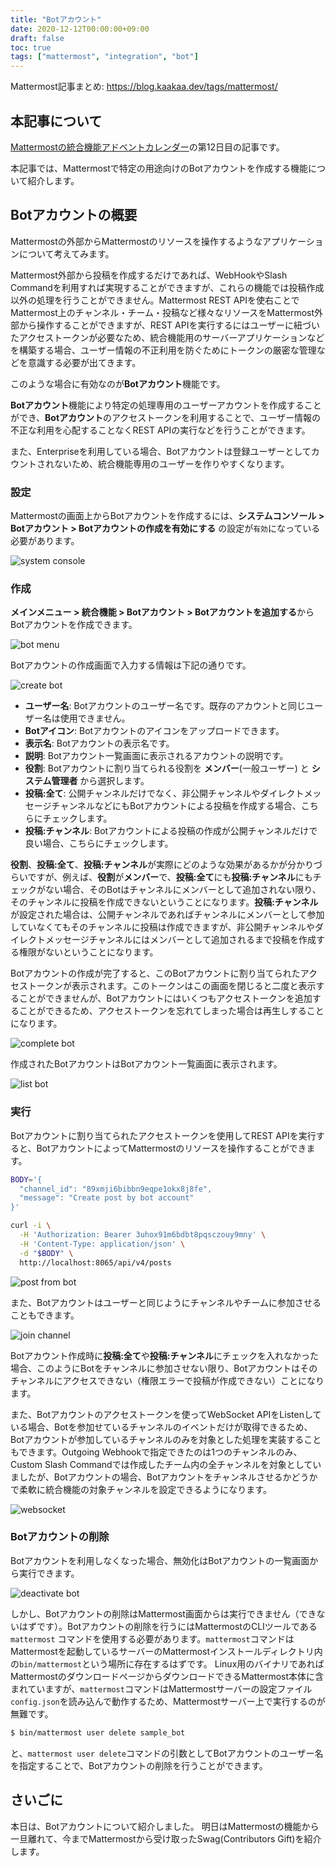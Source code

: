 ```yaml
---
title: "Botアカウント"
date: 2020-12-12T00:00:00+09:00
draft: false
toc: true
tags: ["mattermost", "integration", "bot"]
---
```


Mattermost記事まとめ: https://blog.kaakaa.dev/tags/mattermost/

## 本記事について

[Mattermostの統合機能アドベントカレンダー](https://qiita.com/advent-calendar/2020/mattermost-integrations)の第12日目の記事です。

本記事では、Mattermostで特定の用途向けのBotアカウントを作成する機能について紹介します。


## Botアカウントの概要
Mattermostの外部からMattermostのリソースを操作するようなアプリケーションについて考えてみます。

Mattermost外部から投稿を作成するだけであれば、WebHookやSlash Commandを利用すれば実現することができますが、これらの機能では投稿作成以外の処理を行うことができません。Mattermost REST APIを使右ことでMattermost上のチャンネル・チーム・投稿など様々なリソースをMattermost外部から操作することができますが、REST APIを実行するにはユーザーに紐づいたアクセストークンが必要なため、統合機能用のサーバーアプリケーションなどを構築する場合、ユーザー情報の不正利用を防ぐためにトークンの厳密な管理などを意識する必要が出てきます。

このような場合に有効なのが**Botアカウント**機能です。

**Botアカウント**機能により特定の処理専用のユーザーアカウントを作成することができ、**Botアカウント**のアクセストークンを利用することで、ユーザー情報の不正な利用を心配することなくREST APIの実行などを行うことができます。

また、Enterpriseを利用している場合、Botアカウントは登録ユーザーとしてカウントされないため、統合機能専用のユーザーを作りやすくなります。

### 設定

Mattermostの画面上からBotアカウントを作成するには、**システムコンソール > Botアカウント > Botアカウントの作成を有効にする** の設定が`有効`になっている必要があります。

![system console](https://blog.kaakaa.dev/images/posts/advent-calendar-2020/day12/config-bot.png)

### 作成

**メインメニュー > 統合機能 > Botアカウント > Botアカウントを追加する**からBotアカウントを作成できます。

![bot menu](https://blog.kaakaa.dev/images/posts/advent-calendar-2020/day12/bot-menu.png)

Botアカウントの作成画面で入力する情報は下記の通りです。

![create bot](https://blog.kaakaa.dev/images/posts/advent-calendar-2020/day12/create-bot.png)

* **ユーザー名**: Botアカウントのユーザー名です。既存のアカウントと同じユーザー名は使用できません。
* **Botアイコン**: Botアカウントのアイコンをアップロードできます。
* **表示名**: Botアカウントの表示名です。
* **説明**: Botアカウント一覧画面に表示されるアカウントの説明です。
* **役割**: Botアカウントに割り当てられる役割を **メンバー**(一般ユーザー) と **システム管理者** から選択します。
* **投稿:全て**: 公開チャンネルだけでなく、非公開チャンネルやダイレクトメッセージチャンネルなどにもBotアカウントによる投稿を作成する場合、こちらにチェックします。
* **投稿:チャンネル**: Botアカウントによる投稿の作成が公開チャンネルだけで良い場合、こちらにチェックします。

**役割**、**投稿:全て**、**投稿:チャンネル**が実際にどのような効果があるかが分かりづらいですが、例えば、**役割**が**メンバー**で、**投稿:全て**にも**投稿:チャンネル**にもチェックがない場合、そのBotはチャンネルにメンバーとして追加されない限り、そのチャンネルに投稿を作成できないということになります。**投稿:チャンネル**が設定された場合は、公開チャンネルであればチャンネルにメンバーとして参加していなくてもそのチャンネルに投稿は作成できますが、非公開チャンネルやダイレクトメッセージチャンネルにはメンバーとして追加されるまで投稿を作成する権限がないということになります。

Botアカウントの作成が完了すると、このBotアカウントに割り当てられたアクセストークンが表示されます。このトークンはこの画面を閉じると二度と表示することができませんが、Botアカウントにはいくつもアクセストークンを追加することができるため、アクセストークンを忘れてしまった場合は再生しすることになります。

![complete bot](https://blog.kaakaa.dev/images/posts/advent-calendar-2020/day12/complete-bot.png)

作成されたBotアカウントはBotアカウント一覧画面に表示されます。

![list bot](https://blog.kaakaa.dev/images/posts/advent-calendar-2020/day12/list-bot.png)

### 実行

Botアカウントに割り当てられたアクセストークンを使用してREST APIを実行すると、BotアカウントによってMattermostのリソースを操作することができます。

```bash
BODY='{
  "channel_id": "89xmji6bibbn9eqpe1okx8j8fe",
  "message": "Create post by bot account"
}'

curl -i \
  -H 'Authorization: Bearer 3uhox91m6bdbt8pqsczouy9mny' \
  -H 'Content-Type: application/json' \
  -d "$BODY" \
  http://localhost:8065/api/v4/posts
```

![post from bot](https://blog.kaakaa.dev/images/posts/advent-calendar-2020/day12/post-from-bot.png)

また、Botアカウントはユーザーと同じようにチャンネルやチームに参加させることもできます。

![join channel](https://blog.kaakaa.dev/images/posts/advent-calendar-2020/day12/join-bot.png)

Botアカウント作成時に**投稿:全て**や**投稿:チャンネル**にチェックを入れなかった場合、このようにBotをチャンネルに参加させない限り、Botアカウントはそのチャンネルにアクセスできない（権限エラーで投稿が作成できない）ことになります。

また、Botアカウントのアクセストークンを使ってWebSocket APIをListenしている場合、Botを参加せているチャンネルのイベントだけが取得できるため、Botアカウントが参加しているチャンネルのみを対象とした処理を実装することもできます。Outgoing Webhookで指定できたのは1つのチャンネルのみ、Custom Slash Commandでは作成したチーム内の全チャンネルを対象としていましたが、Botアカウントの場合、Botアカウントをチャンネルさせるかどうかで柔軟に統合機能の対象チャンネルを設定できるようになります。

![websocket](https://blog.kaakaa.dev/images/posts/advent-calendar-2020/day12/websocket-bot.gif)

### Botアカウントの削除
Botアカウントを利用しなくなった場合、無効化はBotアカウントの一覧画面から実行できます。

![deactivate bot](https://blog.kaakaa.dev/images/posts/advent-calendar-2020/day12/deactivate-bot.png)

しかし、Botアカウントの削除はMattermost画面からは実行できません（できないはずです）。Botアカウントの削除を行うにはMattermostのCLIツールである `mattermost` コマンドを使用する必要があります。`mattermost`コマンドはMattermostを起動しているサーバーのMattermostインストールディレクトリ内の`bin/mattermost`という場所に存在するはずです。
Linux用のバイナリであればMattermostのダウンロードページからダウンロードできるMattermost本体に含まれていますが、`mattermost`コマンドはMattermostサーバーの設定ファイル`config.json`を読み込んで動作するため、Mattermostサーバー上で実行するのが無難です。

```bash
$ bin/mattermost user delete sample_bot
```

と、`mattermost user delete`コマンドの引数としてBotアカウントのユーザー名を指定することで、Botアカウントの削除を行うことができます。

## さいごに

本日は、Botアカウントについて紹介しました。
明日はMattermostの機能から一旦離れて、今までMattermostから受け取ったSwag(Contributors Gift)を紹介します。
